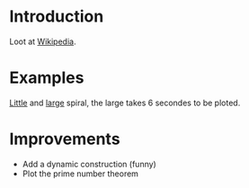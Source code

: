 Introduction
============

Loot at [Wikipedia][wiki].


Examples
========

[Little][ll] and [large][lg] spiral, the large takes 6 secondes to be ploted.


Improvements
============

* Add a dynamic construction (funny)
* Plot the prime number theorem

[wiki]: http://fr.wikipedia.org/wiki/Spirale_d'Ulam
[ll]: http://zubair.supop.fr/git/ulam/petit.html
[lg]: http://zubair.supop.fr/git/ulam/grand.html
